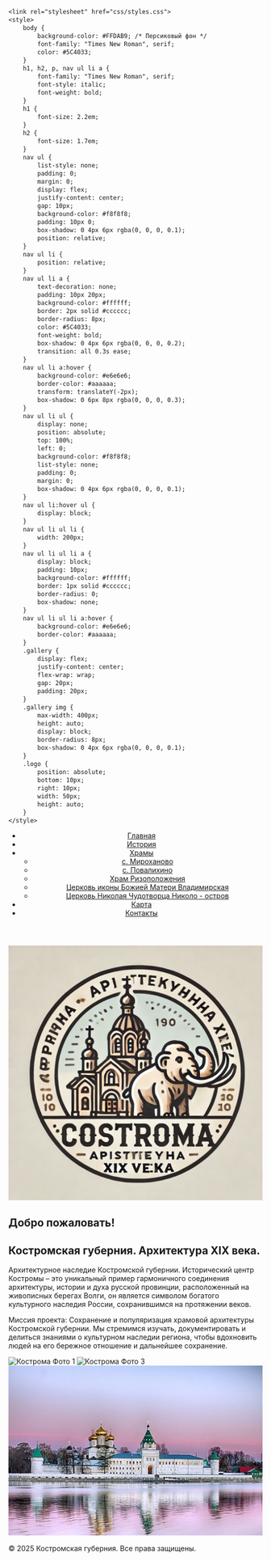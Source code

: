  <!DOCTYPE html>
<html lang="ru">
<head>
    <meta charset="UTF-8">
    <meta name="viewport" content="width=device-width, initial-scale=1.0">
   
    <link rel="stylesheet" href="css/styles.css">
    <style>
        body {
            background-color: #FFDAB9; /* Персиковый фон */
            font-family: "Times New Roman", serif;
            color: #5C4033;
        }
        h1, h2, p, nav ul li a {
            font-family: "Times New Roman", serif;
            font-style: italic;
            font-weight: bold;
        }
        h1 {
            font-size: 2.2em;
        }
        h2 {
            font-size: 1.7em;
        }
        nav ul {
            list-style: none;
            padding: 0;
            margin: 0;
            display: flex;
            justify-content: center;
            gap: 10px;
            background-color: #f8f8f8;
            padding: 10px 0;
            box-shadow: 0 4px 6px rgba(0, 0, 0, 0.1);
            position: relative;
        }
        nav ul li {
            position: relative;
        }
        nav ul li a {
            text-decoration: none;
            padding: 10px 20px;
            background-color: #ffffff;
            border: 2px solid #cccccc;
            border-radius: 8px;
            color: #5C4033;
            font-weight: bold;
            box-shadow: 0 4px 6px rgba(0, 0, 0, 0.2);
            transition: all 0.3s ease;
        }
        nav ul li a:hover {
            background-color: #e6e6e6;
            border-color: #aaaaaa;
            transform: translateY(-2px);
            box-shadow: 0 6px 8px rgba(0, 0, 0, 0.3);
        }
        nav ul li ul {
            display: none;
            position: absolute;
            top: 100%;
            left: 0;
            background-color: #f8f8f8;
            list-style: none;
            padding: 0;
            margin: 0;
            box-shadow: 0 4px 6px rgba(0, 0, 0, 0.1);
        }
        nav ul li:hover ul {
            display: block;
        }
        nav ul li ul li {
            width: 200px;
        }
        nav ul li ul li a {
            display: block;
            padding: 10px;
            background-color: #ffffff;
            border: 1px solid #cccccc;
            border-radius: 0;
            box-shadow: none;
        }
        nav ul li ul li a:hover {
            background-color: #e6e6e6;
            border-color: #aaaaaa;
        }
        .gallery {
            display: flex;
            justify-content: center;
            flex-wrap: wrap;
            gap: 20px;
            padding: 20px;
        }
        .gallery img {
            max-width: 400px;
            height: auto;
            display: block;
            border-radius: 8px;
            box-shadow: 0 4px 6px rgba(0, 0, 0, 0.1);
        }
        .logo {
            position: absolute;
            bottom: 10px;
            right: 10px;
            width: 50px;
            height: auto;
        }
    </style>
</head>
<body>
    <header>
        <nav>
            <ul>
                <li><a href="index.html">Главная</a></li>
                <li><a href="history.html">История</a></li>
                <li>
                    <a href="#">Храмы</a>
                    <ul>
                        <li><a href="#">с. Мироханово</a></li>
                        <li><a href="#">с. Повалихино</a></li>
                        <li><a href="#">Храм Ризоположения</a></li>
                        <li><a href="#">Церковь иконы Божией Матери Владимирская</a></li>
                        <li><a href="#">Церковь Николая Чудотворца Николо - остров</a></li>
                    </ul>
                </li>
                <li><a href="karta.html">Карта</a></li>
                <li><a href="contact.html">Контакты</a></li>
            </ul>
        </nav>
    </header>
    <main>
        <img src="images/logo.webp" alt="Логотип" class="logo">
        <section>
           <title>Костромская губерния. Архитектура XIX века</title>
            <h1>Добро пожаловать!  </h1>
          <h1>Костромская губерния. Архитектура XIX века.</h1>
            <p> Архитектурное наследие Костромской губернии.
              Исторический центр Костромы – это уникальный пример гармоничного соединения архитектуры, истории и духа русской провинции, расположенный на живописных берегах Волги, он является символом богатого культурного наследия России, сохранившимся на протяжении веков.
            </p>
            <p>Миссия проекта: Сохранение и популяризация храмовой архитектуры Костромской губернии. Мы стремимся изучать, документировать и делиться знаниями о культурном наследии региона, чтобы вдохновить людей на его бережное отношение и дальнейшее сохранение.</p>
        </section>
        <section class="gallery">
            <img src="images/IMG_3362_2.jpg" alt="Кострома Фото 1">
            <img src="images/IMG_3365.jpg" alt="Кострома Фото 3">
            <img src="images/ipat_monastery.jpg" alt="Ипатьевский монастырь">
        </section>
    </main>
    <footer>
        <p>&copy; 2025 Костромская губерния. Все права защищены.</p>
    </footer>
</body>
</html>
